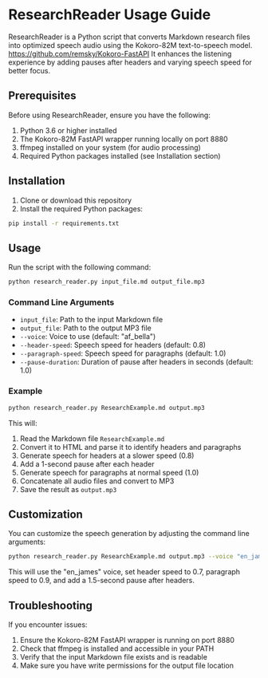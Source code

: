 # ResearchReader Usage Guide

ResearchReader is a Python script that converts Markdown research files into optimized speech audio using the Kokoro-82M text-to-speech model.
https://github.com/remsky/Kokoro-FastAPI
It enhances the listening experience by adding pauses after headers and varying speech speed for better focus.

## Prerequisites

Before using ResearchReader, ensure you have the following:

1. Python 3.6 or higher installed
2. The Kokoro-82M FastAPI wrapper running locally on port 8880
3. ffmpeg installed on your system (for audio processing)
4. Required Python packages installed (see Installation section)

## Installation

1. Clone or download this repository
2. Install the required Python packages:

```bash
pip install -r requirements.txt
```

## Usage

Run the script with the following command:

```bash
python research_reader.py input_file.md output_file.mp3
```

### Command Line Arguments

- `input_file`: Path to the input Markdown file
- `output_file`: Path to the output MP3 file
- `--voice`: Voice to use (default: "af_bella")
- `--header-speed`: Speech speed for headers (default: 0.8)
- `--paragraph-speed`: Speech speed for paragraphs (default: 1.0)
- `--pause-duration`: Duration of pause after headers in seconds (default: 1.0)

### Example

```bash
python research_reader.py ResearchExample.md output.mp3
```

This will:
1. Read the Markdown file `ResearchExample.md`
2. Convert it to HTML and parse it to identify headers and paragraphs
3. Generate speech for headers at a slower speed (0.8)
4. Add a 1-second pause after each header
5. Generate speech for paragraphs at normal speed (1.0)
6. Concatenate all audio files and convert to MP3
7. Save the result as `output.mp3`

## Customization

You can customize the speech generation by adjusting the command line arguments:

```bash
python research_reader.py ResearchExample.md output.mp3 --voice "en_james" --header-speed 0.7 --paragraph-speed 0.9 --pause-duration 1.5
```

This will use the "en_james" voice, set header speed to 0.7, paragraph speed to 0.9, and add a 1.5-second pause after headers.

## Troubleshooting

If you encounter issues:

1. Ensure the Kokoro-82M FastAPI wrapper is running on port 8880
2. Check that ffmpeg is installed and accessible in your PATH
3. Verify that the input Markdown file exists and is readable
4. Make sure you have write permissions for the output file location
